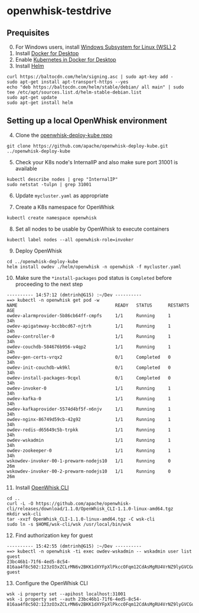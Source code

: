 # openwhisk-testdrive

## Prequisites
0. For Windows users, install [Windows Subsystem for Linux (WSL) 2](https://docs.microsoft.com/en-us/windows/wsl/install-win10)
1. Install [Docker for Desktop](https://www.docker.com/products/docker-desktop)
2. Enable [Kubernetes in Docker for Desktop](https://docs.docker.com/desktop/kubernetes/)
3. Install [Helm](https://helm.sh/docs/intro/install/)

```
curl https://baltocdn.com/helm/signing.asc | sudo apt-key add -
sudo apt-get install apt-transport-https --yes
echo "deb https://baltocdn.com/helm/stable/debian/ all main" | sudo tee /etc/apt/sources.list.d/helm-stable-debian.list
sudo apt-get update
sudo apt-get install helm
```

## Setting up a local OpenWhisk environment
4. Clone the [openwhisk-deploy-kube repo](https://github.com/apache/openwhisk-deploy-kube)

```
git clone https://github.com/apache/openwhisk-deploy-kube.git ../openwhisk-deploy-kube
```

5. Check your K8s node's InternalIP and also make sure port 31001 is available
```
kubectl describe nodes | grep "InternalIP"
sudo netstat -tulpn | grep 31001
```

6. Update `mycluster.yaml` as appropriate 

7. Create a K8s namespace for OpenWhisk
```
kubectl create namespace openwhisk 
```
8. Set all nodes to be usable by OpenWhisk to execute containers
```
kubectl label nodes --all openwhisk-role=invoker
```
9. Deploy OpenWhisk
```
cd ../openwhisk-deploy-kube
helm install owdev ./helm/openwhisk -n openwhisk -f mycluster.yaml
```
10. Make sure the `*install-packages` pod status is `Completed` before proceeding to the next step
```
---------- 14:57:12 (dmtrinh@G15) :~/Dev ---------- 
==> kubectl -n openwhisk get pod -w
NAME                                     READY   STATUS      RESTARTS   AGE
owdev-alarmprovider-5b86cb64ff-cmpfs     1/1     Running     1          34h
owdev-apigateway-bccbbcd67-njtrh         1/1     Running     1          34h
owdev-controller-0                       1/1     Running     1          34h
owdev-couchdb-584676b956-v4qp2           1/1     Running     1          34h
owdev-gen-certs-vrqx2                    0/1     Completed   0          34h
owdev-init-couchdb-wk9kl                 0/1     Completed   0          34h
owdev-install-packages-9cqxl             0/1     Completed   0          34h
owdev-invoker-0                          1/1     Running     1          34h
owdev-kafka-0                            1/1     Running     1          34h
owdev-kafkaprovider-5574d4bf5f-n6njv     1/1     Running     1          34h
owdev-nginx-86749d59cb-42g92             1/1     Running     1          34h
owdev-redis-d65649c5b-trpkk              1/1     Running     1          34h
owdev-wskadmin                           1/1     Running     1          34h
owdev-zookeeper-0                        1/1     Running     1          34h
wskowdev-invoker-00-1-prewarm-nodejs10   1/1     Running     0          26m
wskowdev-invoker-00-2-prewarm-nodejs10   1/1     Running     0          26m
```
11. Install [OpenWhisk CLI](https://github.com/apache/openwhisk-cli)
```
cd ..
curl -L -O https://github.com/apache/openwhisk-cli/releases/download/1.1.0/OpenWhisk_CLI-1.1.0-linux-amd64.tgz
mkdir wsk-cli
tar -xvzf OpenWhisk_CLI-1.1.0-linux-amd64.tgz -C wsk-cli
sudo ln -s $HOME/wsk-cli/wsk /usr/local/bin/wsk
```
12. Find authorization key for guest
```
---------- 15:42:55 (dmtrinh@G15) :~/Dev ---------- 
==> kubectl -n openwhisk -ti exec owdev-wskadmin -- wskadmin user list guest
23bc46b1-71f6-4ed5-8c54-816aa4f8c502:123zO3xZCLrMN6v2BKK1dXYFpXlPkccOFqm12CdAsMgRU4VrNZ9lyGVCGuMDGIwP   guest
```
13. Configure the OpenWhisk CLI
```
wsk -i property set --apihost localhost:31001
wsk -i property set --auth 23bc46b1-71f6-4ed5-8c54-816aa4f8c502:123zO3xZCLrMN6v2BKK1dXYFpXlPkccOFqm12CdAsMgRU4VrNZ9lyGVCGuMDGIwP
```

